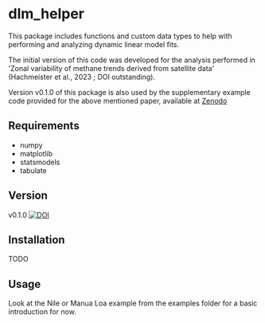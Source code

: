 # dlm_helper

This package includes functions and custom data types to help with performing and analyzing dynamic linear model fits. 

The initial version of this code was developed for the analysis performed in 'Zonal variability of methane trends derived from satellite data' (Hachmeister et al., 2023 ; DOI outstanding).

Version v0.1.0 of this package is also used by the supplementary example code provided for the above mentioned paper, available at [Zenodo](http://www.doi.org/10.5281/zenodo.8178927)


## Requirements

- numpy
- matplotlib
- statsmodels
- tabulate

## Version

v0.1.0 [![DOI](https://zenodo.org/badge/670216850.svg)](https://zenodo.org/badge/latestdoi/670216850)

## Installation

TODO

## Usage

Look at the Nile or Manua Loa example from the examples folder for a basic introduction for now.

